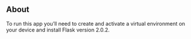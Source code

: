 <h2>About</h2>
<p>To run this app you’ll need to create and activate a virtual environment on your device and install Flask version 2.0.2.</p>
